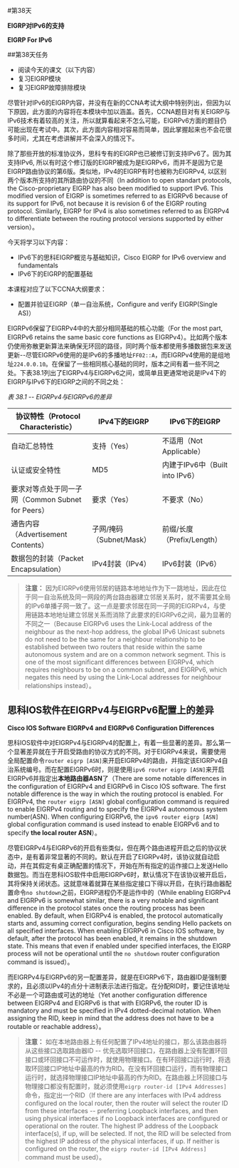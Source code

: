 #第38天

**EIGRP对IPv6的支持**

**EIGRP For IPv6**

##第38天任务

- 阅读今天的课文（以下内容）
- 复习EIGRP模块
- 复习EIGRP故障排除模块

尽管针对IPv6的EIGRP内容，并没有在新的CCNA考试大纲中特别列出，但因为以下原因，此方面的内容将在本模块中加以涵盖。首先，CCNA题目对有关EIGRP与IPv6技术有着较高的关注，所以就算看起来不怎么可能，EIGRPv6方面的题目仍可能出现在考试中。其次，此方面内容相对容易而简单，因此掌握起来也不会花很多时间，尤其在考虑讲解并不会深入的情况下。

除了那些开放的标准协议外，思科专有的EIGRP也已被修订到支持IPv6了。因为其支持IPv6, 所以有时这个修订版的EIGRP被成为是EIGRPv6，而并不是因为它是EIGRP路由协议的第6版。类似地，IPv4的EIGRP有时也被称为EIGRPv4, 以区别两个版本所支持的其所路由协议的不同（In addition to open standart protocols, the Cisco-proprietary EIGRP has also been modified to support IPv6. This modified version of EIGRP is sometimes referred to as EIGRPv6 because of its support for IPv6, not because it is revision 6 of the EIGRP routing protocol. Similarly, EIGRP for IPv4 is also sometimes referred to as EIGRPv4 to differentiate between the routing protocol versions supported by either version）。

今天将学习以下内容：

- IPv6下的思科EIGRP概览与基础知识，Cisco EIGRP for IPv6 overview and fundamentals
- IPv6下的EIGRP的配置基础

本课程对应了以下CCNA大纲要求：

- 配置并验证EIGRP（单一自治系统，Configure and verify EIGRP(Single AS)）

EIGRPv6保留了EIGRPv4中的大部分相同基础的核心功能（For the most part, EIGRPv6 retains the same basic core functions as EIGRPv4）。比如两个版本仍使用弥散更新算法来确保无环回的路径，同时两个版本都使用多播数据包来发送更新--尽管EIGRPv6使用的是IPv6的多播地址`FF02::A`，而EIGRPv4使用的是组地址`224.0.0.10`。在保留了一些相同核心基础的同时，版本之间有着一些不同之处。下表38.1列出了EIGRPv4与EIGRPv6之间，或简单且更通常地说是IPv4下的EIGRP与IPv6下的EIGRP之间的不同之处：

*表 38.1 -- EIGRPv4与EIGRPv6的差异*

| 协议特性（Protocol Characteristic） | IPv4下的EIGRP | IPv6下的EIGRP |
| ------ | ------ | ------ |
| 自动汇总特性 | 支持（Yes） | 不适用（Not Applicable） |
| 认证或安全特性 | MD5 | 内建于IPv6中（Built into IPv6） |
| 要求对等点处于同一子网（Common Subnet for Peers） | 要求（Yes） | 不要求（No） |
| 通告内容（Advertisement Contents）| 子网/掩码（Subnet/Mask） | 前缀/长度（Prefix/Length） |
| 数据包的封装（Packet Encapsulation） | IPv4封装（IPv4） | IPv6封装（IPv6） |

> **注意：** 因为EIGRPv6使用邻居的链路本地地址作为下一跳地址，因此在位于同一自治系统及同一网段的两台路由器建立邻居关系时，就不需要其全局的IPv6单播子网一致了。这一点是要求邻居在同一子网的EIGRPv4，与使用链路本地地址建立邻居关系而消除了此要求的EIGRPv6之间，最为显著的不同之一（Because EIGRPv6 uses the Link-Local address of the neighbour as the next-hop address, the global IPv6 Unicast subnets do not need to be the same for a neighbour relationship to be established between two routers that reside within the same autonomous system and are on a common network segment. This is one of the most significant differences between EIGRPv4, which requires neighbours to be on a common subnet, and EIGRPv6, which negates this need by using the Link-Local addresses for neighbour relationships instead）。

## 思科IOS软件在EIGRPv4与EIGRPv6配置上的差异

**Cisco IOS Software EIGRPv4 and EIGRPv6 Configuration Differences**

思科IOS软件中对EIGRPv4与EIGRPv4的配置上，有着一些显著的差异。那么第一个显著差异就在于开启受路由的协议方式的不同。对于EIGRPv4来说，需要使用全局配置命令`router eigrp [ASN]`来开启EIGRPv4的路由，并指定该EIGRPv4自治系统编号。而在配置EIGRPv6时，则是使用`ipv6 router eigrp [ASN]`来开启EIGRPv6并指定出**本地路由器ASN**了（There are some notable differences in the configuration of EIGRPv4 and EIGRPv6 in Cisco IOS software. The first notable difference is the way in which the routing protocol is enabled. For EIGRPv4, the `router eigrp [ASN]` global configuration command is required to enable EIGRPv4 routing and to specify the EIGRPv4 autonomous system number(ASN). When configuring EIGRPv6, the `ipv6 router eigrp [ASN]` global configuration command is used instead to enable EIGRPv6 and to specify **the local router ASN**）。

尽管EIGRPv4与EIGRPv6的开启有些类似，但在两个路由进程开启之后的协议状态中，是有着非常显著的不同的。默认在开启了EIGRPv4时，该协议就自动启动，并在其假定有桌正确配置的情况下，开始在所有指定的运作接口上发送Hello数据包。而当在思科IOS软件中启用EIGRPv6时，默认情况下在该协议被开启后，其将保持关闭状态。这就意味着就算在某些指定接口下得以开启，在执行路由器配置命令`no shutdown`之前，EIGRP进程仍不是运作中的（While enabling EIGRPv4 and EIGRPv6 is somewhat similar, there is a very notable and significant difference in the protocol states once the routing process has been enabled. By default, when EIGRPv4 is enabled, the protocol automatically starts and, assuming correct configuration, begins sending Hello packets on all specified interfaces. When enabling EIGRPv6 in Cisco IOS software, by default, after the protocol has been enabled, it remains in the shutdown state. This means that even if enabled under specified interfaces, the EIGRP process will not be operational until the `no shutdown` router configuration command is issued）。

而EIGRPv4与EIGRPv6的另一配置差异，就是在EIGRPv6下，路由器ID是强制要求的，且必须以IPv4的点分十进制表示法进行指定。在分配RID时，要记住该地址不必是一个可路由或可达的地址（Yet another configuration difference between EIGRPv4 and EIGRPv6 is that with EIGRPv6, the router ID is mandatory and must be specified in IPv4 dotted-decimal notation. When assigning the RID, keep in mind that the address does not have to be a routable or reachable address）。

> **注意：** 如在本地路由器上有任何配置了IPv4地址的接口，那么该路由器将从这些接口选取路由器ID -- 优先选取环回接口，在路由器上没有配置环回接口或环回接口不可运作时，就使用物理接口。在有环回接口运行时，将选取环回接口IP地址中最高的作为RID。在没有环回接口运行，而有物理接口运行时，就选择物理接口IP地址中最高的作为RID。在路由器上环回接口与物理接口都没有配置时，就必须使用`eigrp router-id [IPv4 Addresses]`命令，指定出一个RID（If there are any interfaces with IPv4 address configured on the local router, then the router will select the router ID from these interfaces -- preferring Loopback interfaces, and then using physical interfaces if no Loopback interfaces are configured or operational on the router. The highest IP address of the Loopback interface(s), if up, will be selected. If not, the RID will be selected from the highest IP address of the physical interfaces, if up. If neither is configured on the router, the `eigrp router-id [IPv4 Address]` command must be used）。


